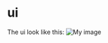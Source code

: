# ui

The ui look like this:
![My image](https://drive.google.com/file/d/1IdJIH4SMEvZT2PQVVvMGlWdEmpVy7vs7/view?usp=share_link)
